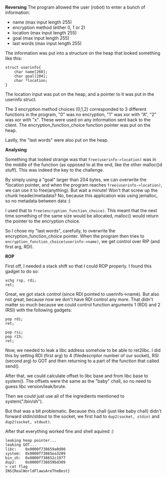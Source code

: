 **Reversing**
The program allowed the user (robot) to enter a bunch of information:
* name (max input length 255)
* encryption method (either 0, 1 or 2)
* location (max input length 255)
* goal (max input length 255)
* last words (max input length 255)

The information was put into a structure on the heap that looked something like this:
```
struct userinfo{
	char name[260];
	char goal[204];
	char *location;
}
```

The location input was put on the heap, and a pointer to it was put in the userinfo struct.

The 3 encryption method choices (0,1,2) corresponded to 3 different functions in the program, "0" was no encryption, "1" was xor with "A", "2" was xor with "x". These were used on any information sent back to the client. The encryption_function_choice function pointer was put on the heap.

Lastly, the "last words" were also put on the heap.

**Analysing**

Something that looked strange was that ```free(userinfo->location)``` was in the middle of the function (as opposed to at the end, like the other malloc()d stuff). This was indeed the key to the challenge.

By simply using a "goal" larger than 204 bytes, we can overwrite the *location pointer, and when the program reaches ```free(userinfo->location)```, we can use it to free(anything). But wait a minute! Won't that screw up the chunk header/metadata? No, because this application was using jemalloc, so no metadata between data :)

I used that to ```free(encryption_function_choice)```. This meant that the next time something of the same size would be allocated, malloc() would return the pointer to the encryption choice.

So I chose my "last words", carefully, to overwrite the encryption_function_choice pointer. When the program then tries to ```encryption_function_choice(userinfo->name)```, we get control over RIP (and first arg, RDI).

**ROP**

First off, I needed a stack shift so that I could ROP properly. I found this gadget to do so:
```
xchg rsp, rdi;
ret;
```

Great, we got stack control (since RDI pointed to userinfo->name). But also not great, because now we don't have RDI control any more. That didn't matter so much because we could control function arguments 1 (RDI) and 2 (RSI) with the following gadgets:
```
pop rdi;
ret;
```
```
pop rsi;
pop r15;
ret;
```

Now, we needed to leak a libc address somehow to be able to ret2libc. I did this by setting RDI (first arg) to 4 (filedescriptor number of our socket), RSI (second arg) to GOT and then returning to a part of the function that called send().

After that, we could calculate offset to libc base and from libc base to system(). The offsets were the same as the "baby" chall, so no need to guess libc version/leak/brute.

Then we could just use all of the ingredients mentioned to system("/bin/sh").

But that was a bit problematic. Because this chall (just like baby chall) didn't forward stdin/stdout to the socket, we first had to ```dup2(socket, stdin)``` and ```dup2(socket, stdout)```.

After that everything worked fine and shell aquired :)
```
leaking heap pointer...
leaking GOT...
libc:    0x0000f738659a0d00
system:  0x0000f73865ea3209
bin_sh:  0x0000f738652c1977
dup2:    0x0000f738659bd309
> cat flag
INS{RealWorldFlawsAreTheBest}
```
